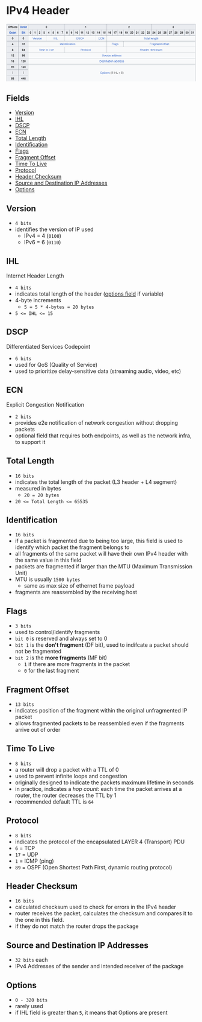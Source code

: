 # IPv4 Header

![](docs/ipv4_header.png)

## Fields

* [Version](#version)
* [IHL](#ihl)
* [DSCP](#dscp)
* [ECN](#ecn)
* [Total Length](#total-length)
* [Identification](#identification)
* [Flags](#flags)
* [Fragment Offset](#fragment-offset)
* [Time To Live](#time-to-live)
* [Protocol](#protocol)
* [Header Checksum](#header-checksum)
* [Source and Destination IP Addresses](#source-and-destination-ip-addresses)
* [Options](#options)

## Version

* `4 bits`
* identifies the version of IP used
    * IPv4 = 4 (`0100`)
    * IPv6 = 6 (`0110`)

## IHL

Internet Header Length

* `4 bits`
* indicates total length of the header ([options field](#options) if variable)
* 4-byte increments
    * `5 = 5 * 4-bytes = 20 bytes`
* `5 <= IHL <= 15`

## DSCP

Differentiated Services Codepoint

* `6 bits`
* used for QoS (Quality of Service)
* used to prioritize delay-sensitive data (streaming audio, video, etc)

## ECN

Explicit Congestion Notification

* `2 bits`
* provides e2e notification of network congestion without dropping packets
* optional field that requires both endpoints, as well as the network infra, to support it

## Total Length

* `16 bits`
* indicates the total length of the packet (L3 header + L4 segment)
* measured in bytes
    * `20 = 20 bytes`
* `20 <= Total Length <= 65535`

## Identification

* `16 bits`
* if a packet is fragmented due to being too large, this field is used to identify which packet the fragment belongs to
* all fragments of the same packet will have their own IPv4 header with the same value in this field
* packets are fragmented if larger than the MTU (Maximum Transmission Unit)
* MTU is usually `1500 bytes`
    * same as max size of ethernet frame payload
* fragments are reassembled by the receiving host

## Flags

* `3 bits`
* used to control/identify fragments
* `bit 0` is reserved and always set to 0
* `bit 1` is the **don't fragment** (DF bit), used to indifcate a packet should not be fragmented
* `bit 2` is the **more fragments** (MF bit)
    * `1` if there are more fragments in the packet
    * `0` for the last fragment

## Fragment Offset

* `13 bits`
* indicates position of the fragment within the original unfragmented IP packet
* allows fragmented packets to be reassembled even if the fragments arrive out of order

## Time To Live

* `8 bits`
* a router will drop a packet with a TTL of 0
* used to prevent infinite loops and congestion
* originally designed to indicate the packets maximum lifetime in seconds
* in practice, indicates a *hop count*: each time the packet arrives at a router, the router decreases the TTL by 1
* recommended default TTL is `64`

## Protocol

* `8 bits`
* indicates the protocol of the encapsulated LAYER 4 (Transport) PDU
* `6` = TCP
* `17` = UDP
* `1` = ICMP (ping)
* `89` = OSPF (Open Shortest Path First, dynamic routing protocol)

## Header Checksum

* `16 bits`
* calculated checksum used to check for errors in the IPv4 header
* router receives the packet, calculates the checksum and compares it to the one in this field.
* if they do not match the router drops the package

## Source and Destination IP Addresses

* `32 bits` each
* IPv4 Addresses of the sender and intended receiver of the package

## Options

* `0 - 320 bits`
* rarely used
* if IHL field is greater than `5`, it means that Options are present
